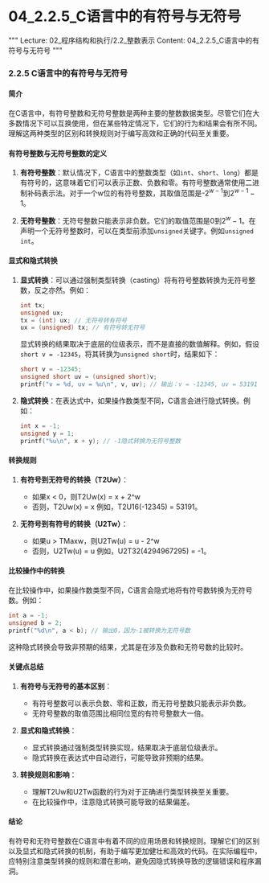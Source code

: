 # 04_2.2.5_C语言中的有符号与无符号

"""
Lecture: 02_程序结构和执行/2.2_整数表示
Content: 04_2.2.5_C语言中的有符号与无符号
"""

### 2.2.5 C语言中的有符号与无符号

#### 简介
在C语言中，有符号整数和无符号整数是两种主要的整数数据类型。尽管它们在大多数情况下可以互换使用，但在某些特定情况下，它们的行为和结果会有所不同。理解这两种类型的区别和转换规则对于编写高效和正确的代码至关重要。

#### 有符号整数与无符号整数的定义

1. **有符号整数**：默认情况下，C语言中的整数类型（如`int`、`short`、`long`）都是有符号的，这意味着它们可以表示正数、负数和零。有符号整数通常使用二进制补码表示法。对于一个w位的有符号整数，其取值范围是-$2^{w-1}$到$2^{w-1} - 1$。

2. **无符号整数**：无符号整数只能表示非负数。它们的取值范围是0到$2^w - 1$。在声明一个无符号整数时，可以在类型前添加`unsigned`关键字。例如`unsigned int`。

#### 显式和隐式转换

1. **显式转换**：可以通过强制类型转换（casting）将有符号整数转换为无符号整数，反之亦然。例如：
   ```c
   int tx;
   unsigned ux;
   tx = (int) ux; // 无符号转有符号
   ux = (unsigned) tx; // 有符号转无符号
   ```

   显式转换的结果取决于底层的位级表示，而不是直接的数值解释。例如，假设`short v = -12345`，将其转换为`unsigned short`时，结果如下：
   ```c
   short v = -12345;
   unsigned short uv = (unsigned short)v;
   printf("v = %d, uv = %u\n", v, uv); // 输出：v = -12345, uv = 53191
   ```

2. **隐式转换**：在表达式中，如果操作数类型不同，C语言会进行隐式转换。例如：
   ```c
   int x = -1;
   unsigned y = 1;
   printf("%u\n", x + y); // -1隐式转换为无符号整数
   ```

#### 转换规则

1. **有符号到无符号的转换（T2Uw）**：
   - 如果x < 0，则T2Uw(x) = x + 2^w
   - 否则，T2Uw(x) = x
   例如，T2U16(-12345) = 53191。

2. **无符号到有符号的转换（U2Tw）**：
   - 如果u > TMaxw，则U2Tw(u) = u - 2^w
   - 否则，U2Tw(u) = u
   例如，U2T32(4294967295) = -1。

#### 比较操作中的转换

在比较操作中，如果操作数类型不同，C语言会隐式地将有符号数转换为无符号数。例如：
```c
int a = -1;
unsigned b = 2;
printf("%d\n", a < b); // 输出0，因为-1被转换为无符号数
```

这种隐式转换会导致非预期的结果，尤其是在涉及负数和无符号数的比较时。

#### 关键点总结

1. **有符号与无符号的基本区别**：
   - 有符号整数可以表示负数、零和正数，而无符号整数只能表示非负数。
   - 无符号整数的取值范围比相同位宽的有符号整数大一倍。

2. **显式和隐式转换**：
   - 显式转换通过强制类型转换实现，结果取决于底层位级表示。
   - 隐式转换在表达式中自动进行，可能导致非预期的结果。

3. **转换规则和影响**：
   - 理解T2Uw和U2Tw函数的行为对于正确进行类型转换至关重要。
   - 在比较操作中，注意隐式转换可能导致的结果偏差。

#### 结论

有符号和无符号整数在C语言中有着不同的应用场景和转换规则。理解它们的区别以及显式和隐式转换的机制，有助于编写更加健壮和高效的代码。在实际编程中，应特别注意类型转换的规则和潜在影响，避免因隐式转换导致的逻辑错误和程序漏洞。